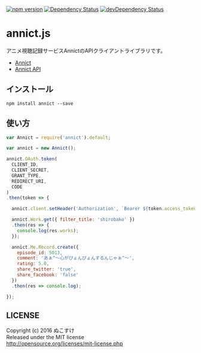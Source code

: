 [![npm version](https://badge.fury.io/js/annict.svg)](https://badge.fury.io/js/annict)
[![Dependency Status](https://david-dm.org/nukosuke/annict.js.svg)](https://david-dm.org/nukosuke/annict.js)
[![devDependency Status](https://david-dm.org/nukosuke/annict.js/dev-status.svg)](https://david-dm.org/nukosuke/annict.js#info=devDependencies)

# annict.js
アニメ視聴記録サービスAnnictのAPIクライアントライブラリです。

- [Annict](https://annict.com/)
- [Annict API](https://annict.wikihub.io/)

## インストール
```
npm install annict --save
```

## 使い方
```js
var Annict = require('annict').default;

var annict = new Annict();

annict.OAuth.token(
  CLIENT_ID,
  CLIENT_SECRET,
  GRANT_TYPE,
  REDIRECT_URI,
  CODE
)
.then(token => {

  annict.client.setHeader('Authorization', `Bearer ${token.access_token}`);

  annict.Work.get({ filter_title: 'shirobako' })
  .then(res => {
    console.log(res.works);
  });

  annict.Me.Record.create({
    episode_id: 5013,
    comment: 'あぁ^～心がぴょんぴょんするんじゃぁ^～',
    rating: 5.0,
    share_twitter: 'true',
    share_facebook: 'false'
  })
  .then(res => console.log);

});
```

## LICENSE
Copyright (c) 2016 ぬこすけ  
Released under the MIT license  
http://opensource.org/licenses/mit-license.php

